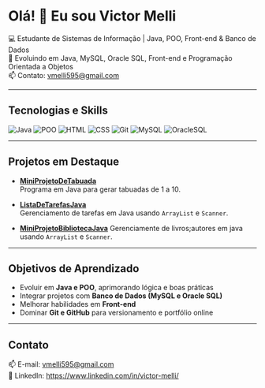 # Olá! 👋 Eu sou Victor Melli

💻 Estudante de Sistemas de Informação | Java, POO, Front-end & Banco de Dados  
🌱 Evoluindo em Java, MySQL, Oracle SQL, Front-end e Programação Orientada a Objetos  
📫 Contato: vmelli595@gmail.com

---

## Tecnologias e Skills

![Java](https://img.shields.io/badge/Java-ED8B00?style=for-the-badge&logo=java&logoColor=white)
![POO](https://img.shields.io/badge/POO-008000?style=for-the-badge)
![HTML](https://img.shields.io/badge/HTML-E34F26?style=for-the-badge&logo=html5&logoColor=white)
![CSS](https://img.shields.io/badge/CSS-1572B6?style=for-the-badge&logo=css3&logoColor=white)
![Git](https://img.shields.io/badge/Git-F05032?style=for-the-badge&logo=git&logoColor=white)
![MySQL](https://img.shields.io/badge/MySQL-4479A1?style=for-the-badge&logo=mysql&logoColor=white)
![OracleSQL](https://img.shields.io/badge/OracleSQL-F80000?style=for-the-badge&logo=oracle&logoColor=white)

---

## Projetos em Destaque

- **[MiniProjetoDeTabuada](https://github.com/vmelli1/MiniProjetoDeTabuada)**  
  Programa em Java para gerar tabuadas de 1 a 10.  

- **[ListaDeTarefasJava](https://github.com/vmelli1/lista-de-tarefas-java)**  
  Gerenciamento de tarefas em Java usando `ArrayList` e `Scanner`.

- **[MiniProjetoBibliotecaJava](https://github.com/vmelli1/MiniProjetoBiblioteca)**
  Gerenciamente de livros;autores em java usando `ArrayList` e `Scanner`.

---

## Objetivos de Aprendizado

- Evoluir em **Java e POO**, aprimorando lógica e boas práticas  
- Integrar projetos com **Banco de Dados (MySQL e Oracle SQL)**  
- Melhorar habilidades em **Front-end**  
- Dominar **Git e GitHub** para versionamento e portfólio online  

---

## Contato

📫 E-mail: vmelli595@gmail.com  
🔗 LinkedIn: https://www.linkedin.com/in/victor-melli/

